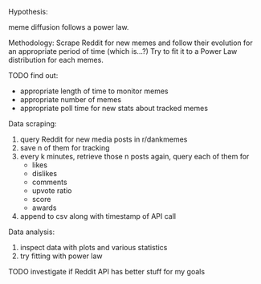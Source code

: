Hypothesis:

meme diffusion follows a power law.

Methodology:
Scrape Reddit for new memes and follow their evolution for an appropriate period of time (which is...?)
Try to fit it to a Power Law distribution for each memes.

TODO find out:
- appropriate length of time to monitor memes
- appropriate number of memes
- appropriate poll time for new stats about tracked memes

Data scraping:

1. query Reddit for new media posts in r/dankmemes
2. save n of them for tracking
3. every k minutes, retrieve those n posts again, query each of them for
    - likes
    - dislikes
    - comments
    - upvote ratio
    - score
    - awards 
4. append to csv along with timestamp of API call

Data analysis:
1. inspect data with plots and various statistics
2. try fitting with power law

TODO investigate if Reddit API has better stuff for my goals
